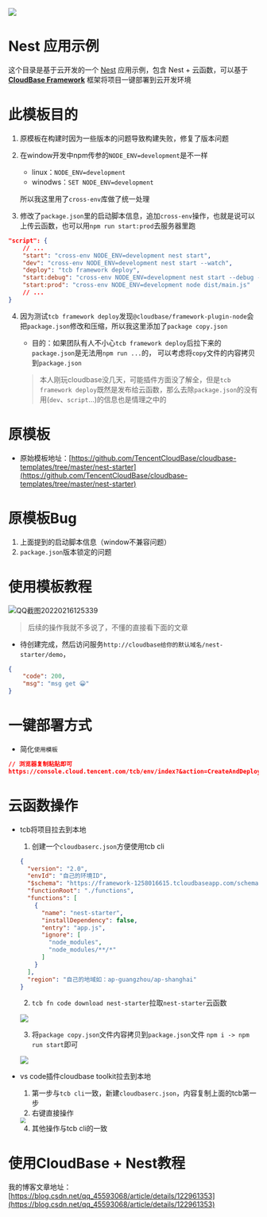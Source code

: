 <a href="https://github.com/TencentCloudBase/cloudbase-templates"><img src="https://main.qcloudimg.com/raw/79fdd61df8b2154ccaa479301fcc57a6.png"></a>

# Nest 应用示例

这个目录是基于云开发的一个 [Nest](https://nestjs.com/) 应用示例，包含 Nest + 云函数，可以基于 **[CloudBase Framework](https://github.com/TencentCloudBase/cloudbase-framework)** 框架将项目一键部署到云开发环境



# 此模板目的

1. 原模板在构建时因为一些版本的问题导致构建失败，修复了版本问题

2. 在window开发中npm传参的`NODE_ENV=development`是不一样

   + linux：`NODE_ENV=development`
   + winodws：`SET NODE_ENV=development`

   所以我这里用了`cross-env`库做了统一处理

3. 修改了`package.json`里的启动脚本信息，追加`cross-env`操作，也就是说可以上传云函数，也可以用`npm run start:prod`去服务器里跑

```json
"script": {
    // ...
    "start": "cross-env NODE_ENV=development nest start",
    "dev": "cross-env NODE_ENV=development nest start --watch",
    "deploy": "tcb framework deploy",
    "start:debug": "cross-env NODE_ENV=development nest start --debug --watch",
    "start:prod": "cross-env NODE_ENV=development node dist/main.js"
    // ...
}
```

4. 因为测试`tcb framework deploy`发现`@cloudbase/framework-plugin-node`会把`package.json`修改和压缩，所以我这里添加了`package copy.json`

   + 目的：如果团队有人不小心`tcb framework deploy`后拉下来的`package.json`是无法用`npm run ...`的， 可以考虑将`copy`文件的内容拷贝到`package.json`

   > 本人刚玩cloudbase没几天，可能插件方面没了解全，但是`tcb framework deploy`既然是发布给云函数，那么去除`package.json`的没有用(`dev`、`script`...)的信息也是情理之中的



# 原模板

+ 原始模板地址：[https://github.com/TencentCloudBase/cloudbase-templates/tree/master/nest-starter](https://github.com/TencentCloudBase/cloudbase-templates/tree/master/nest-starter)



# 原模板Bug

1. 上面提到的启动脚本信息（window不兼容问题）
2. `package.json`版本锁定的问题



# 使用模板教程

![QQ截图20220216125339](https://gitee.com/JYbill/typroa_pic/raw/master//%E5%8D%9A%E5%AE%A2/QQ%E6%88%AA%E5%9B%BE20220216125339.png)

> 后续的操作我就不多说了，不懂的直接看下面的文章

+ 待创建完成，然后访问服务`http://cloudbase给你的默认域名/nest-starter/demo`，

```json
{
    "code": 200,
    "msg": "msg get 😀"
}
```



# 一键部署方式

+ 简化`使用模板`

```json
// 浏览器复制粘贴即可
https://console.cloud.tencent.com/tcb/env/index?&action=CreateAndDeployCloudBaseProject&appUrl=https://github.com/JYbill/cloudbase-nest-template-windows&branch=master&appName=nest-starter
```



# 云函数操作

+ tcb将项目拉去到本地

  1. 创建一个`cloudbaserc.json`方便使用tcb cli

  ```json
  {
    "version": "2.0",
    "envId": "自己的环境ID",
    "$schema": "https://framework-1258016615.tcloudbaseapp.com/schema/latest.json",
    "functionRoot": "./functions",
    "functions": [
      {
        "name": "nest-starter",
        "installDependency": false,
        "entry": "app.js",
        "ignore": [
          "node_modules",
          "node_modules/**/*"
        ]
      }
    ],
    "region": "自己的地域如：ap-guangzhou/ap-shanghai"
  }
  ```

  2. `tcb fn code download nest-starter`拉取`nest-starter`云函数

  ![](https://gitee.com/JYbill/typroa_pic/raw/master//%E5%8D%9A%E5%AE%A2/image-20220217145731468.png)

  3. 将`package copy.json`文件内容拷贝到`package.json`文件
     `npm i -> npm run start`即可

  ![](https://gitee.com/JYbill/typroa_pic/raw/master//%E5%8D%9A%E5%AE%A2/image-20220217150510485.png)

  



+ vs code插件cloudbase toolkit拉去到本地

  1. 第一步与`tcb cli`一致，新建`cloudbaserc.json`，内容复制上面的tcb第一步
  2. 右键直接操作

  <img src="C:/Users/17683/AppData/Roaming/Typora/typora-user-images/image-20220217151027214.png" style="zoom:67%;" />

  4. 其他操作与tcb cli的一致

  

# 使用CloudBase + Nest教程

我的博客文章地址：[https://blog.csdn.net/qq_45593068/article/details/122961353](https://blog.csdn.net/qq_45593068/article/details/122961353)

